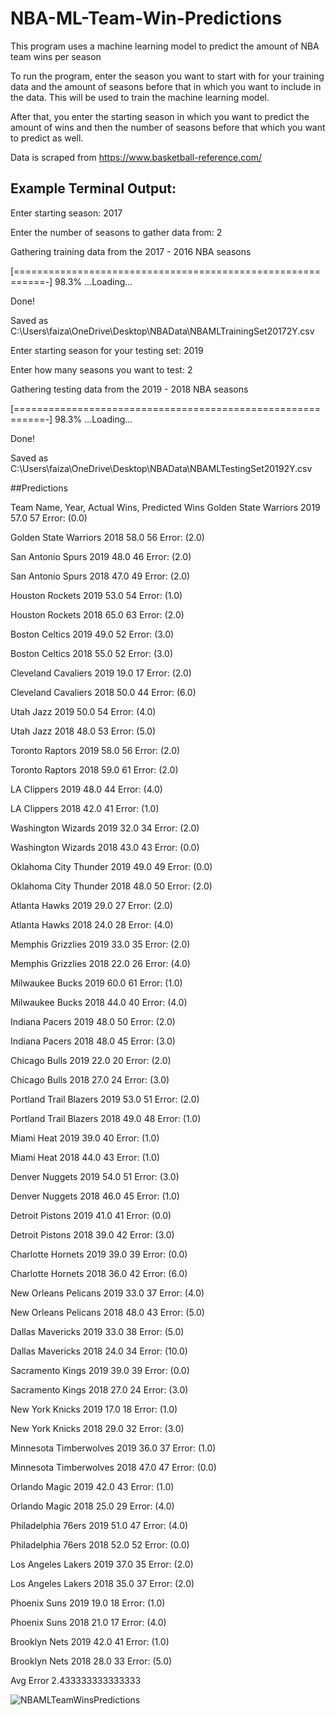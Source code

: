 # NBA-ML-Team-Win-Predictions
This program uses a machine learning model to predict the amount of NBA team wins per season

To run the program, enter the season you want to start with for your training data and the amount of seasons 
before that in which you want to include in the data. This will be used to train the machine learning model.

After that, you enter the starting season in which you want to predict the amount of wins and then the number of 
seasons before that which you want to predict as well. 

Data is scraped from https://www.basketball-reference.com/


## **Example Terminal Output:** 

Enter starting season: 2017 

Enter the number of seasons to gather data from: 2

Gathering training data from the 2017 - 2016 NBA seasons

[===========================================================-] 98.3% ...Loading...

Done!

Saved as C:\Users\faiza\OneDrive\Desktop\NBAData\NBAMLTrainingSet20172Y.csv

Enter starting season for your testing set: 2019

Enter how many seasons you want to test: 2

Gathering testing data from the 2019 - 2018 NBA seasons

[===========================================================-] 98.3% ...Loading...

Done!

Saved as C:\Users\faiza\OneDrive\Desktop\NBAData\NBAMLTestingSet20192Y.csv

##Predictions

Team Name, Year, Actual Wins, Predicted Wins
Golden State Warriors 2019 57.0 57 Error: (0.0)

Golden State Warriors 2018 58.0 56 Error: (2.0)

San Antonio Spurs 2019 48.0 46 Error: (2.0)

San Antonio Spurs 2018 47.0 49 Error: (2.0)

Houston Rockets 2019 53.0 54 Error: (1.0)

Houston Rockets 2018 65.0 63 Error: (2.0)

Boston Celtics 2019 49.0 52 Error: (3.0)

Boston Celtics 2018 55.0 52 Error: (3.0)

Cleveland Cavaliers 2019 19.0 17 Error: (2.0)

Cleveland Cavaliers 2018 50.0 44 Error: (6.0)

Utah Jazz 2019 50.0 54 Error: (4.0)

Utah Jazz 2018 48.0 53 Error: (5.0)

Toronto Raptors 2019 58.0 56 Error: (2.0)

Toronto Raptors 2018 59.0 61 Error: (2.0)

LA Clippers 2019 48.0 44 Error: (4.0)

LA Clippers 2018 42.0 41 Error: (1.0)

Washington Wizards 2019 32.0 34 Error: (2.0)

Washington Wizards 2018 43.0 43 Error: (0.0)

Oklahoma City Thunder 2019 49.0 49 Error: (0.0)

Oklahoma City Thunder 2018 48.0 50 Error: (2.0)

Atlanta Hawks 2019 29.0 27 Error: (2.0)

Atlanta Hawks 2018 24.0 28 Error: (4.0)

Memphis Grizzlies 2019 33.0 35 Error: (2.0)

Memphis Grizzlies 2018 22.0 26 Error: (4.0)

Milwaukee Bucks 2019 60.0 61 Error: (1.0)

Milwaukee Bucks 2018 44.0 40 Error: (4.0)

Indiana Pacers 2019 48.0 50 Error: (2.0)

Indiana Pacers 2018 48.0 45 Error: (3.0)

Chicago Bulls 2019 22.0 20 Error: (2.0)

Chicago Bulls 2018 27.0 24 Error: (3.0)

Portland Trail Blazers 2019 53.0 51 Error: (2.0)

Portland Trail Blazers 2018 49.0 48 Error: (1.0)

Miami Heat 2019 39.0 40 Error: (1.0)

Miami Heat 2018 44.0 43 Error: (1.0)

Denver Nuggets 2019 54.0 51 Error: (3.0)

Denver Nuggets 2018 46.0 45 Error: (1.0)

Detroit Pistons 2019 41.0 41 Error: (0.0)

Detroit Pistons 2018 39.0 42 Error: (3.0)

Charlotte Hornets 2019 39.0 39 Error: (0.0)

Charlotte Hornets 2018 36.0 42 Error: (6.0)

New Orleans Pelicans 2019 33.0 37 Error: (4.0)

New Orleans Pelicans 2018 48.0 43 Error: (5.0)

Dallas Mavericks 2019 33.0 38 Error: (5.0)

Dallas Mavericks 2018 24.0 34 Error: (10.0)

Sacramento Kings 2019 39.0 39 Error: (0.0)

Sacramento Kings 2018 27.0 24 Error: (3.0)

New York Knicks 2019 17.0 18 Error: (1.0)

New York Knicks 2018 29.0 32 Error: (3.0)

Minnesota Timberwolves 2019 36.0 37 Error: (1.0)

Minnesota Timberwolves 2018 47.0 47 Error: (0.0)

Orlando Magic 2019 42.0 43 Error: (1.0)

Orlando Magic 2018 25.0 29 Error: (4.0)

Philadelphia 76ers 2019 51.0 47 Error: (4.0)

Philadelphia 76ers 2018 52.0 52 Error: (0.0)

Los Angeles Lakers 2019 37.0 35 Error: (2.0)

Los Angeles Lakers 2018 35.0 37 Error: (2.0)

Phoenix Suns 2019 19.0 18 Error: (1.0)

Phoenix Suns 2018 21.0 17 Error: (4.0)

Brooklyn Nets 2019 42.0 41 Error: (1.0)

Brooklyn Nets 2018 28.0 33 Error: (5.0)

Avg Error 2.433333333333333


![NBAMLTeamWinsPredictions](https://user-images.githubusercontent.com/43652410/78615623-1263ec80-7840-11ea-8595-9e213e6a5b16.png)

